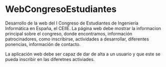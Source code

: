 # WebCongresoEstudiantes
Desarrollo de la web del I Congreso de Estudiantes de Ingeniería Informática en España, el CEIIE.
La página web debe mostrar la informacion principal sobre el congreso, donde encontramos, información patrocinadores, como inscribirse, actividades a desarrollar, diferentes ponencias, información de contacto.

La aplicación web debe ser capaz de dar de alta a un usuario y que este se pueda inscribir en las diferetnes activiades. 
